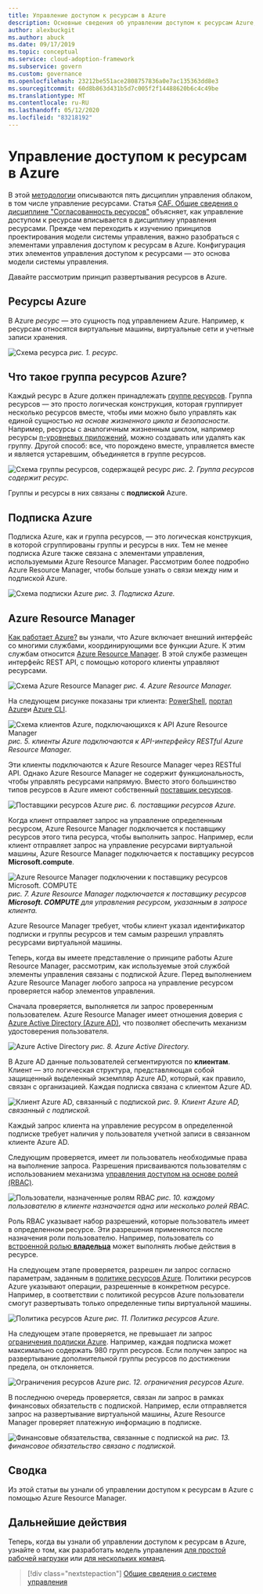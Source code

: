 ```yaml
---
title: Управление доступом к ресурсам в Azure
description: Основные сведения об управлении доступом к ресурсам Azure, такие как Azure Resource Manager, подписки, группы ресурсов и ресурсы.
author: alexbuckgit
ms.author: abuck
ms.date: 09/17/2019
ms.topic: conceptual
ms.service: cloud-adoption-framework
ms.subservice: govern
ms.custom: governance
ms.openlocfilehash: 23212be551ace2808757836a0e7ac135363dd8e3
ms.sourcegitcommit: 60d8b863d431b5d7c005f2f14488620b6c4c49be
ms.translationtype: MT
ms.contentlocale: ru-RU
ms.lasthandoff: 05/12/2020
ms.locfileid: "83218192"
---
```

# <a name="resource-access-management-in-azure"></a>Управление доступом к ресурсам в Azure

В этой [методологии](../index.md) описываются пять дисциплин управления облаком, в том числе управление ресурсами. Статья [CAF. Общие сведения о дисциплине "Согласованность ресурсов"](./index.md) объясняет, как управление доступом к ресурсам вписывается в дисциплину управления ресурсами. Прежде чем переходить к изучению принципов проектирования модели системы управления, важно разобраться с элементами управления доступом к ресурсам в Azure. Конфигурация этих элементов управления доступом к ресурсами — это основа модели системы управления.

Давайте рассмотрим принцип развертывания ресурсов в Azure.

<!-- markdownlint-disable MD026 -->

## <a name="what-is-an-azure-resource"></a>Ресурсы Azure

В Azure _ресурс_ — это сущность под управлением Azure. Например, к ресурсам относятся виртуальные машины, виртуальные сети и учетные записи хранения.

![Схема ресурса ](../../_images/govern/design/governance-1-9.png)
 _рис. 1. ресурс._

## <a name="what-is-an-azure-resource-group"></a>Что такое группа ресурсов Azure?

Каждый ресурс в Azure должен принадлежать [группе ресурсов](https://docs.microsoft.com/azure/azure-resource-manager/management/overview#resource-groups). Группа ресурсов — это просто логическая конструкция, которая группирует несколько ресурсов вместе, чтобы ими можно было управлять как единой сущностью _на основе жизненного цикла и безопасности_. Например, ресурсы с аналогичным жизненным циклом, например ресурсы [n-уровневых приложений](https://docs.microsoft.com/azure/architecture/guide/architecture-styles/n-tier), можно создавать или удалять как группу. Другой способ: все, что порождено вместе, управляется вместе и является устаревшим, объединяется в группе ресурсов.

![Схема группы ресурсов, содержащей ресурс ](../../_images/govern/design/governance-1-10.png)
 _рис. 2. Группа ресурсов содержит ресурс._

Группы и ресурсы в них связаны с **подпиской** Azure.

## <a name="what-is-an-azure-subscription"></a>Подписка Azure

Подписка Azure, как и группа ресурсов, — это логическая конструкция, в которой сгруппированы группы и ресурсы в них. Тем не менее подписка Azure также связана с элементами управления, используемыми Azure Resource Manager. Рассмотрим более подробно Azure Resource Manager, чтобы больше узнать о связи между ним и подпиской Azure.

![Схема подписки Azure ](../../_images/govern/design/governance-1-11.png)
 _рис. 3. Подписка Azure._

## <a name="what-is-azure-resource-manager"></a>Azure Resource Manager

[Как работает Azure?](../../get-started/what-is-azure.md) вы узнали, что Azure включает внешний интерфейс со многими службами, координирующими все функции Azure. К этим службам относится [Azure Resource Manager](https://docs.microsoft.com/azure/azure-resource-manager). В этой службе размещен интерфейс REST API, с помощью которого клиенты управляют ресурсами.

![Схема Azure Resource Manager ](../../_images/govern/design/governance-1-12.png)
 _рис. 4. Azure Resource Manager._

На следующем рисунке показаны три клиента: [PowerShell](https://docs.microsoft.com/powershell/azure/overview), [портал Azure](https://portal.azure.com)и [Azure CLI](https://docs.microsoft.com/cli/azure).

![Схема клиентов Azure, подключающихся к API Azure Resource Manager ](../../_images/govern/design/governance-1-13.png)
 _рис. 5. клиенты Azure подключаются к API-интерфейсу RESTful Azure Resource Manager._

Эти клиенты подключаются к Azure Resource Manager через RESTful API. Однако Azure Resource Manager не содержит функциональность, чтобы управлять ресурсами напрямую. Вместо этого большинство типов ресурсов в Azure имеют собственный [поставщик ресурсов](https://docs.microsoft.com/azure/azure-resource-manager/management/overview#terminology).

![Поставщики ресурсов Azure ](../../_images/govern/design/governance-1-14.png)
 _рис. 6. поставщики ресурсов Azure._

Когда клиент отправляет запрос на управление определенным ресурсом, Azure Resource Manager подключается к поставщику ресурсов этого типа ресурса, чтобы выполнить запрос. Например, если клиент отправляет запрос на управление ресурсами виртуальной машины, Azure Resource Manager подключается к поставщику ресурсов **Microsoft.compute**.

![Azure Resource Manager подключении к поставщику ресурсов Microsoft. COMPUTE ](../../_images/govern/design/governance-1-15.png)
 _рис. 7. Azure Resource Manager подключается к поставщику ресурсов **Microsoft. COMPUTE** для управления ресурсом, указанным в запросе клиента._

Azure Resource Manager требует, чтобы клиент указал идентификатор подписки и группы ресурсов и тем самым разрешил управлять ресурсами виртуальной машины.

Теперь, когда вы имеете представление о принципе работы Azure Resource Manager, рассмотрим, как используемые этой службой элементы управления связаны с подпиской Azure. Перед выполнением Azure Resource Manager любого запроса на управление ресурсом проверяется набор элементов управления.

Сначала проверяется, выполняется ли запрос проверенным пользователем. Azure Resource Manager имеет отношения доверия с [Azure Active Directory (Azure AD)](https://docs.microsoft.com/azure/active-directory), что позволяет обеспечить механизм удостоверения пользователя.

![Azure Active Directory ](../../_images/govern/design/governance-1-16.png)
 _рис. 8. Azure Active Directory._

В Azure AD данные пользователей сегментируются по **клиентам**. Клиент — это логическая структура, представляющая собой защищенный выделенный экземпляр Azure AD, который, как правило, связан с организацией. Каждая подписка связана с клиентом Azure AD.

![Клиент Azure AD, связанный с подпиской ](../../_images/govern/design/governance-1-17.png)
 _рис. 9. Клиент Azure AD, связанный с подпиской._

Каждый запрос клиента на управление ресурсом в определенной подписке требует наличия у пользователя учетной записи в связанном клиенте Azure AD.

Следующим проверяется, имеет ли пользователь необходимые права на выполнение запроса. Разрешения присваиваются пользователям с использованием механизма [управления доступом на основе ролей (RBAC)](https://docs.microsoft.com/azure/role-based-access-control).

![Пользователи, назначенные ролям RBAC ](../../_images/govern/design/governance-1-18.png)
 _рис. 10. каждому пользователю в клиенте назначается одна или несколько ролей RBAC._

Роль RBAC указывает набор разрешений, которые пользователь имеет в определенном ресурсе. Эти разрешения применяются после назначения роли пользователю. Например, пользователь со [встроенной ролью **владельца**](https://docs.microsoft.com/azure/role-based-access-control/built-in-roles#owner) может выполнять любые действия в ресурсе.

На следующем этапе проверяется, разрешен ли запрос согласно параметрам, заданным в [политике ресурсов Azure](https://docs.microsoft.com/azure/governance/policy). Политики ресурсов Azure указывают операции, разрешенные в конкретном ресурсе. Например, в соответствии с политикой ресурсов Azure пользователи смогут развертывать только определенные типы виртуальной машины.

![Политика ресурсов Azure ](../../_images/govern/design/governance-1-19.png)
 _рис. 11. Политика ресурсов Azure._

На следующем этапе проверяется, не превышает ли запрос [ограничения подписки Azure](https://docs.microsoft.com/azure/azure-resource-manager/management/azure-subscription-service-limits). Например, каждая подписка может максимально содержать 980 групп ресурсов. Если получен запрос на развертывание дополнительной группы ресурсов по достижении предела, он отклоняется.

![Ограничения ресурсов Azure ](../../_images/govern/design/governance-1-20.png)
 _рис. 12. ограничения ресурсов Azure._

В последнюю очередь проверяется, связан ли запрос в рамках финансовых обязательств с подпиской. Например, если отправляется запрос на развертывание виртуальной машины, Azure Resource Manager проверяет платежную информацию в подписке.

![Финансовые обязательства, связанные с подпиской на ](../../_images/govern/design/governance-1-21.png)
 _рис. 13. финансовое обязательство связано с подпиской._

## <a name="summary"></a>Сводка

Из этой статьи вы узнали об управлении доступом к ресурсам в Azure с помощью Azure Resource Manager.

## <a name="next-steps"></a>Дальнейшие действия

Теперь, когда вы узнали об управлении доступом к ресурсам в Azure, узнайте о том, как разработать модель управления [для простой рабочей нагрузки](./governance-simple-workload.md) или [для нескольких команд](./governance-multiple-teams.md).

> [!div class="nextstepaction"]
> [Общие сведения о системе управления](../index.md)
